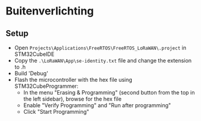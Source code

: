# Buitenverlichting
## Setup
- Open `Projects\Applications\FreeRTOS\FreeRTOS_LoRaWAN\.project` in STM32CubeIDE
- Copy the `.\LoRaWAN\App\se-identity.txt` file and change the extension to .h
- Build 'Debug'
- Flash the microcontroller with the hex file using STM32CubeProgrammer:
    - In the menu "Erasing & Programming" (second button from the top in the left sidebar), browse for the hex file
    - Enable "Verify Programming" and "Run after programming"
    - Click "Start Programming"